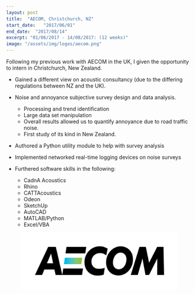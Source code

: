 ```yaml
---
layout: post
title:  "AECOM, Christchurch, NZ"
start_date:   "2017/06/01"
end_date:  "2017/08/14"
excerpt: "01/06/2017 - 14/08/2017: (12 weeks)"
image: "/assets/img/logos/aecom.png"
---
```


Following my previous work with AECOM in the UK, I given the opportunity to intern in Christchurch, New Zealand.

* Gained a different view on acoustic consultancy (due to the differing regulations between NZ and the UK). 
* Noise and annoyance subjective survey design and data analysis.
   * Processing and trend identification
   * Large data set manipulation
   * Overall results allowed us to quantify annoyance due to road traffic noise.
   * First study of its kind in New Zealand.

* Authored a Python utility module to help with survey analysis
* Implemented networked real-time logging devices on noise surveys

* Furthered software skills in the following:
   * CadnA Acoustics
   * Rhino
   * CATTAcoustics
   * Odeon
   * SketchUp
   * AutoCAD
   * MATLAB/Python
   * Excel/VBA

<figure>
	<a href="/assets/img/logos/aecom.png"><img src="/assets/img/logos/aecom.png"></a>
</figure>